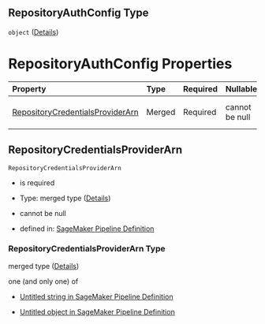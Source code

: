 ## RepositoryAuthConfig Type

`object` ([Details](pipeline-definition-definitions-containerdefinition-properties-imageconfig-properties-repositoryauthconfig.md))

# RepositoryAuthConfig Properties

| Property                                                              | Type   | Required | Nullable       | Defined by                                                                                                                                                                                                                                                                                                                      |
| :-------------------------------------------------------------------- | :----- | :------- | :------------- | :------------------------------------------------------------------------------------------------------------------------------------------------------------------------------------------------------------------------------------------------------------------------------------------------------------------------------ |
| [RepositoryCredentialsProviderArn](#repositorycredentialsproviderarn) | Merged | Required | cannot be null | [SageMaker Pipeline Definition](pipeline-definition-definitions-stringargumentvalue.md "https://github.com/jerrypeng7773/sagemaker-model-building-pipeline-definition-JSON-schema/schema/#/definitions/ContainerDefinition/properties/ImageConfig/properties/RepositoryAuthConfig/properties/RepositoryCredentialsProviderArn") |

## RepositoryCredentialsProviderArn



`RepositoryCredentialsProviderArn`

*   is required

*   Type: merged type ([Details](pipeline-definition-definitions-stringargumentvalue.md))

*   cannot be null

*   defined in: [SageMaker Pipeline Definition](pipeline-definition-definitions-stringargumentvalue.md "https://github.com/jerrypeng7773/sagemaker-model-building-pipeline-definition-JSON-schema/schema/#/definitions/ContainerDefinition/properties/ImageConfig/properties/RepositoryAuthConfig/properties/RepositoryCredentialsProviderArn")

### RepositoryCredentialsProviderArn Type

merged type ([Details](pipeline-definition-definitions-stringargumentvalue.md))

one (and only one) of

*   [Untitled string in SageMaker Pipeline Definition](pipeline-definition-definitions-stringargumentvalue-oneof-0.md "check type definition")

*   [Untitled object in SageMaker Pipeline Definition](pipeline-definition-definitions-getfunction.md "check type definition")
